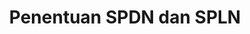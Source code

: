 ---
id: 9
title: Penentuan SPDN dan SPLN
linkurl: https://drive.google.com/open?id=1pxSdzbMHea2r8gSET1MzfF9NjYq5R-qqMtHUPXcH64w
fitur: resume
category: kup
topik: Umum
type: word
tgl: 11 Desember 2019
---